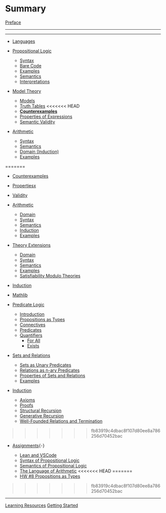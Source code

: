 
# Summary

[Preface](./introduction.md)

---
****
- [Languages](./languages.md)
  
- [Propositional Logic](./propLogic.md)

  - [Syntax](./DMT1/Lectures/L02_propLogic/formal/syntax.lean.md)
  - [Bare Code](./DMT1/Library/propLogic/syntax.lean.md)
  - [Examples](./DMT1/Lectures/L02_propLogic/formal/axioms.lean.md)
  - [Semantics](./DMT1/Lectures/L02_propLogic/formal/semantics.lean.md)
  - [Interpretations](./DMT1/Lectures/L02_propLogic/formal/interpretation.lean.md)

- [Model Theory](./modelTheory.md)
  - [Models](./DMT1/Lectures/L03_modelTheory/models.lean.md)
  - [Truth Tables](./DMT1/Lectures/L03_modelTheory/truthTable.lean.md)
<<<<<<< HEAD
  - [**Counterexamples**](./DMT1/Lectures/L03_modelTheory/counterexamples.lean.md)
  - [Properties of Expressions](./DMT1/Lectures/L03_modelTheory/properties.lean.md)
  - [Semantic Validity](./DMT1/Lectures/L03_modelTheory/validity.lean.md)
  
- [Arithmetic](./Arithmetic.md)
  - [Syntax](./DMT1/Lectures/L04_natArithmetic/syntax.lean.md)
  - [Semantics](./DMT1/Lectures/L04_natArithmetic/semantics.lean.md)
  - [Domain (Induction)](./DMT1/Lectures/L04_natArithmetic/domain.lean.md)
  - [Examples](./DMT1/Lectures/L04_natArithmetic/examples.lean.md)
  
=======
  - [Counterexamples](./DMT1/Lectures/L03_modelTheory/counterexamples.lean.md)
  - [Propertiesx](./DMT1/Lectures/L03_modelTheory/properties.lean.md)
  - [Validity](./DMT1/Lectures/L03_modelTheory/validity.lean.md)
  
- [Arithmetic](./arithmetic.md)
  - [Domain](./DMT1/Lectures/L04_natArithmetic/domain.lean.md)
  - [Syntax](./DMT1/Lectures/L04_natArithmetic/syntax.lean.md)
  - [Semantics](./DMT1/Lectures/L04_natArithmetic/semantics.lean.md)
  - [Induction](./DMT1/Lectures/L04_natArithmetic/induction.lean.md)
  - [Examples](./DMT1/Lectures/L04_natArithmetic/examples.lean.md)
  
- [Theory Extensions](./TheoryExtensions.md)
  - [Domain](./DMT1/Lectures/L05_theoryExtensions/domain.lean.md)
  - [Syntax](./DMT1/Lectures/L05_theoryExtensions/syntax.lean.md)
  - [Semantics](./DMT1/Lectures/L05_theoryExtensions/semantics.lean.md)
  - [Examples](./DMT1/Lectures/L05_theoryExtensions/examples.lean.md)
  - [Satisfiability Modulo Theories](./smt.md)

- [Induction](./DMT1/Lectures/L06_induction/induction.lean.md)

- [Mathlib](./mathlib.md)

- [Predicate Logic](./predLogic.md)
  - [Introduction](./DMT1/Lectures/L07_predicateLogic/00_introduction.lean.md)
  - [Propositions as Types](./DMT1/Lectures/L07_predicateLogic/01_propsAsCompTypes.lean.md)
  - [Connectives](./DMT1/Lectures/L07_predicateLogic/03_connectives.lean.md)
  - [Predicates](./DMT1/Lectures/L07_predicateLogic/02_predicates.lean.md)
  - [Quantifiers](./DMT1/Lectures/L07_predicateLogic/04_quantifiers.lean.md)
    - [For All](./DMT1/Lectures/L07_predicateLogic/04_quantifiers_all.lean.md)
    - [Exists](./DMT1/Lectures/L07_predicateLogic/04_quantifiers_exists.lean.md)

- [Sets and Relations](./setTheory)
  - [Sets as Unary Predicates](./DMT1/Lectures/L08_setsRelationsFunctions/01_sets.lean.md)
  - [Relations as n-ary Predicates](./DMT1/Lectures/L08_setsRelationsFunctions/02_relations.lean.md)
  - [Properties of Sets and Relations](./DMT1/Lectures/L08_setsRelationsFunctions/03_propertiesOfRelations.lean.md)
  - [Examples](./DMT1/Lectures/L08_setsRelationsFunctions/04_examples.lean.md)

- [Induction](./proofByInduction.md)
  - [Axioms](./inductionAxioms.md)
  - [Proofs](./DMT1/Lectures/L09_induction/01_sets.lean.md)
  - [Structural Recursion](./structuralRecursion.md)
  - [Generative Recursion](./generativeRecursion.md)
  - [Well-Founded Relations and Termination](./wellFoundedRelations.md)

>>>>>>> fb83919c4dbac8f107d80ee8a786256d70452bac
- [Assignments](){-}

  - [Lean and VSCode](./Assignments/a1.md)
  - [Syntax of Propositional Logic](./Assignments/a2.md)
  - [Semantics of Propositional Logic](./Assignments/a3.md)
  - [The Language of Arithmetic](./Assignments/a4.md)
<<<<<<< HEAD
=======
  - [HW #8 Propositions as Types](./DMT1/hw/hw8/hw8.lean.md)
>>>>>>> fb83919c4dbac8f107d80ee8a786256d70452bac

---

[Learning Resources](./resources.md)
[Getting Started](./build.md)
